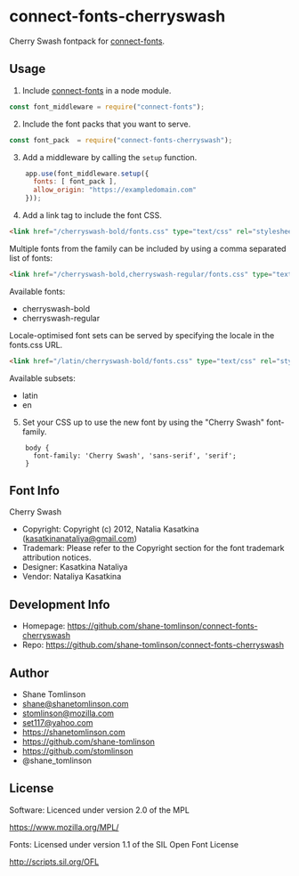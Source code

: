 # connect-fonts-cherryswash

Cherry Swash fontpack for [connect-fonts](https://github.com/shane-tomlinson/connect-fonts).

## Usage

1. Include [connect-fonts](https://github.com/shane-tomlinson/connect-fonts) in a node module.
```js
const font_middleware = require("connect-fonts");
```

2. Include the font packs that you want to serve.
```js
const font_pack  = require("connect-fonts-cherryswash");
```

3. Add a middleware by calling the `setup` function.
```js
    app.use(font_middleware.setup({
      fonts: [ font_pack ],
      allow_origin: "https://exampledomain.com"
    }));
```

4. Add a link tag to include the font CSS.
```html
<link href="/cherryswash-bold/fonts.css" type="text/css" rel="stylesheet"/ >
```

Multiple fonts from the family can be included by using a comma separated list of fonts:
```html
<link href="/cherryswash-bold,cherryswash-regular/fonts.css" type="text/css" rel="stylesheet"/ >
```

Available fonts:
* cherryswash-bold
* cherryswash-regular

Locale-optimised font sets can be served by specifying the locale in the fonts.css URL.
```html
<link href="/latin/cherryswash-bold/fonts.css" type="text/css" rel="stylesheet"/ >
```

Available subsets:
* latin
* en

5. Set your CSS up to use the new font by using the "Cherry Swash" font-family.
```
    body {
      font-family: 'Cherry Swash', 'sans-serif', 'serif';
    }
```

## Font Info
Cherry Swash

* Copyright: Copyright (c) 2012, Natalia Kasatkina (kasatkinanataliya@gmail.com)
* Trademark: Please refer to the Copyright section for the font trademark attribution notices.
* Designer: Kasatkina Nataliya
* Vendor: Nataliya Kasatkina

## Development Info
* Homepage: https://github.com/shane-tomlinson/connect-fonts-cherryswash
* Repo: https://github.com/shane-tomlinson/connect-fonts-cherryswash

## Author
* Shane Tomlinson
* shane@shanetomlinson.com
* stomlinson@mozilla.com
* set117@yahoo.com
* https://shanetomlinson.com
* https://github.com/shane-tomlinson
* https://github.com/stomlinson
* @shane_tomlinson


## License

Software: Licenced under version 2.0 of the MPL

  https://www.mozilla.org/MPL/

Fonts: Licensed under version 1.1 of the SIL Open Font License

  http://scripts.sil.org/OFL

